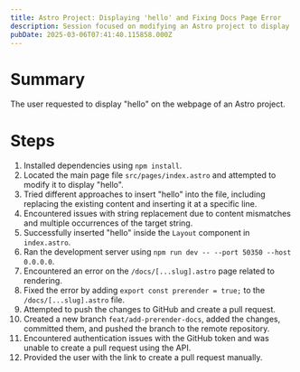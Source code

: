 ```yaml
---
title: Astro Project: Displaying 'hello' and Fixing Docs Page Error
description: Session focused on modifying an Astro project to display 'hello' and resolving a rendering error on the /docs page.
pubDate: 2025-03-06T07:41:40.115858.000Z
---
```


# Summary

The user requested to display "hello" on the webpage of an Astro project.

# Steps

1.  Installed dependencies using `npm install`.
2.  Located the main page file `src/pages/index.astro` and attempted to modify it to display "hello".
3.  Tried different approaches to insert "hello" into the file, including replacing the existing content and inserting it at a specific line.
4.  Encountered issues with string replacement due to content mismatches and multiple occurrences of the target string.
5.  Successfully inserted "hello" inside the `Layout` component in `index.astro`.
6.  Ran the development server using `npm run dev -- --port 50350 --host 0.0.0.0`.
7.  Encountered an error on the `/docs/[...slug].astro` page related to rendering.
8.  Fixed the error by adding `export const prerender = true;` to the `/docs/[...slug].astro` file.
9.  Attempted to push the changes to GitHub and create a pull request.
10. Created a new branch `feat/add-prerender-docs`, added the changes, committed them, and pushed the branch to the remote repository.
11. Encountered authentication issues with the GitHub token and was unable to create a pull request using the API.
12. Provided the user with the link to create a pull request manually.